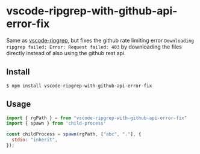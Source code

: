 # vscode-ripgrep-with-github-api-error-fix

Same as [vscode-ripgrep](https://github.com/microsoft/vscode-ripgrep), but fixes the github rate limiting error `Downloading ripgrep failed: Error: Request failed: 403` by downloading the files directly instead of also using the github rest api.

## Install

```
$ npm install vscode-ripgrep-with-github-api-error-fix
```

## Usage

```js
import { rgPath } = from "vscode-ripgrep-with-github-api-error-fix"
import { spawn } from 'child-process'

const childProcess = spawn(rgPath, ["abc", "."], {
  stdio: "inherit",
});
```
